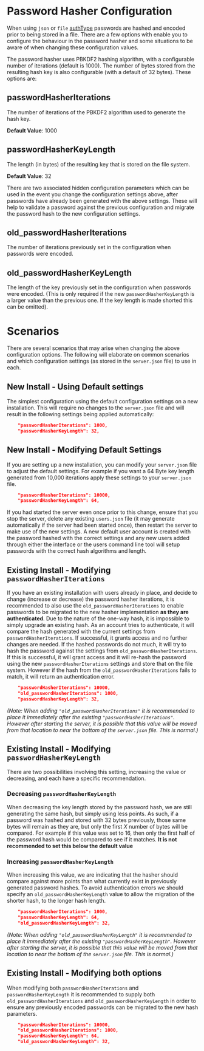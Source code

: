 # Password Hasher Configuration

When using `json` or `file` [authType](DGLux-Server-Options#authtype) passwords are hashed and encoded prior to being stored in a file. There are a few options with enable you to configure the behaviour in the password hasher and some situations to be aware of when changing these configuration values.

The password hasher uses PBKDF2 hashing algorithm, with a configurable number of iterations (default is 1000). The number of bytes stored from the resulting hash key is also configurable (with a default of 32 bytes). These options are:

## passwordHasherIterations

The number of iterations of the PBKDF2 algorithm used to generate the hash key.

**Default Value**: 1000

## passwordHasherKeyLength

The length (in bytes) of the resulting key that is stored on the file system.

**Default Value**: 32

There are two associated hidden configuration parameters which can be used in the event you change the configuration settings above, after passwords have already been generated with the above settings. These will help to validate a password against the previous configuration and migrate the password hash to the new configuration settings.

## old_passwordHasherIterations

The number of iterations previously set in the configuration when passwords were encoded.

## old_passwordHasherKeyLength

The length of the key previously set in the configuration when passwords were encoded. (This is only required if the new `passwordHasherKeyLength` is a larger value than the previous one. If the key length is made shorted this can be omitted).

# Scenarios

There are several scenarios that may arise when changing the above configuration options. The following will elaborate on common scenarios and which configuration settings (as stored in the `server.json` file) to use in each.

## New Install - Using Default settings

The simplest configuration using the default configuration settings on a new installation. This will require no changes to the `server.json` file and will result in the following settings being applied automatically:

```json
    "passwordHasherIterations": 1000,
    "passwordHasherKeyLength": 32,
```

## New Install - Modifying Default Settings

If you are setting up a new installation, you can modify your `server.json` file to adjust the default settings. For example if you want a 64 Byte key length generated from 10,000 iterations apply these settings to your `server.json` file.

```json
    "passwordHasherIterations": 10000,
    "passwordHasherKeyLength": 64,
```

If you had started the server even once prior to this change, ensure that you stop the server, delete any existing `users.json` file (it may generate automatically if the server had been started once), then restart the server to make use of the new settings. A new default user account is created with the password hashed with the correct settings and any new users added through either the interface or the users command line tool will setup passwords with the correct hash algorithms and length.

## Existing Install - Modifying `passwordHasherIterations`

If you have an existing installation with users already in place, and decide to change (increase or decrease) the password hasher iterations, it is recommended to also use the `old_passwordHasherIterations` to enable passwords to be migrated to the new hasher implementation **as they are authenticated**. Due to the nature of the one-way hash, it is impossible to simply upgrade an existing hash. As an account tries to authenticate, it will compare the hash generated with the current settings from `passwordHasherIterations`. If successful, it grants access and no further changes are needed. If the hashed passwords do not much, it will try to hash the password against the settings from `old_passwordHasherIterations`. If this is successful, it will grant access and it will re-hash the password using the new `passwordHasherIterations` settings and store that on the file system. However if the hash from the `old_passwordHasherIterations` fails to match, it will return an authentication error.

```json
    "passwordHasherIterations": 10000,
    "old_passwordHasherIterations": 1000,
    "passwordHasherKeyLength": 32,
```

*(Note: When adding `"old_passwordHasherIterations"` it is recommended to place it immediately after the existing `"passwordHasherIterations"`. However after starting the server, it is possible that this value will be moved from that location to near the bottom of the `server.json` file. This is normal.)*

## Existing Install - Modifying `passwordHasherKeyLength`

There are two possibilities involving this setting, increasing the value or decreasing, and each have a specific recommendation.

### Decreasing `passwordHasherKeyLength`

When decreasing the key length stored by the password hash, we are still generating the same hash, but simply using less points. As such, if a password was hashed and stored with 32 bytes previously, those same bytes will remain as they are, but only the first _X_ number of bytes will be compared. For example if this value was set to 16, then only the first half of the password hash would be compared to see if it matches. **It is not recommended to set this below the default value**

### Increasing `passwordHasherKeyLength`

When increasing this value, we are indicating that the hasher should compare against more points than what currently exist in previously generated password hashes. To avoid authentication errors we should specify an `old_passwordHasherKeyLength` value to allow the migration of the shorter hash, to the longer hash length.

```json
    "passwordHasherIterations": 1000,
    "passwordHasherKeyLength": 64,
    "old_passwordHasherKeyLength": 32,
```

*(Note: When adding `"old_passwordHasherKeyLength"` it is recommended to place it immediately after the existing `"passwordHasherKeyLength"`. However after starting the server, it is possible that this value will be moved from that location to near the bottom of the `server.json` file. This is normal.)*

## Existing Install - Modifying both options

When modifying both `passwordHasherIterations` and `passwordHasherKeyLength` it is recommended to supply both `old_passwordHasherIterations` and `old_passwordHasherKeyLength` in order to ensure any previously encoded passwords can be migrated to the new hash parameters.

```json
    "passwordHasherIterations": 10000,
    "old_passwordHasherIterations": 1000,
    "passwordHasherKeyLength": 64,
    "old_passwordHasherKeyLength": 32,
```